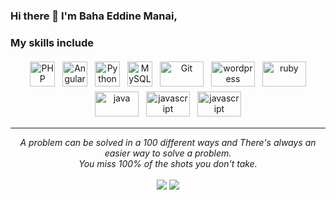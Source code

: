 
### Hi there 👋 I'm Baha Eddine Manai,

<!--
A Data engineer passionate about Data Science :bar_chart:. I like automating, building scalable pipelines, improving and optimizing systems. I am a Strong Advocate for 📜 open source, :cloud: Cloud computing, 🚀 DevOps, :new: Innovation and Automation :robot: 
-->
<!--
- 🌱 I’m currently pursuing **Masters in Data Analytics Engineering at Northeastern University, Boston**
-->
<!--
- ⚡ **Fun fact:** I **strongly** believe in the *Chaos theory*: Even in unpredictable environments with seemingly random oddities and irregularities lies a predictable & sensible pattern not seen initially.
- :bulb: I'm interested in all things data: **Big Data, Cloud, Machine Learning and Data Science**
- 💬 Talk to me about Formula 1 :racing_car:, Memes, Anime, Movies 🎥, Genshin Impact 🎮, Amateur Photography 📸
-->
### My skills include

<p align="center">
	<img title="PHP" alt="PHP" src="https://github.com/BahaManai/devicon/blob/master/icons/php/php-original.svg" width="40" height="40" style="vertical-align:down; margin:4px"/>
	<img title="Angular" alt="Angular" src="https://github.com/BahaManai/devicon/blob/master/icons/angular/angular-original.svg" width="40" height="40" style="vertical-align:down; margin:4px"/>
	<img title="Python" alt="Python" src="https://raw.githubusercontent.com/Thomas-George-T/Thomas-George-T/master/assets/python.svg" width="40" height="40" style="vertical-align:down; margin:4px"/>
	<img title="MySQL" alt="MySQL" src="https://raw.githubusercontent.com/Thomas-George-T/Thomas-George-T/master/assets/mysql.svg" width="40" height="40" style="vertical-align:down; margin:4px"/>
	<img title="Git" alt="Git" src="https://raw.githubusercontent.com/Thomas-George-T/Thomas-George-T/master/assets/git.svg" width="70" height="40" style="vertical-align:down; margin:4px"/>
	<img title="wordpress" alt="wordpress" src="https://github.com/BahaManai/devicon/blob/master/icons/wordpress/wordpress-original.svg" width="70" height="40" style="vertical-align:down; margin:4px"/>
	<img title="ruby" alt="ruby" src="https://github.com/BahaManai/devicon/blob/master/icons/ruby/ruby-original.svg" width="70" height="40" style="vertical-align:down; margin:4px"/>
	<img title="java" alt="java" src="https://github.com/BahaManai/devicon/blob/master/icons/java/java-original.svg" width="70" height="40" style="vertical-align:down; margin:4px"/>
 	<img title="javascript" alt="javascript" src="https://github.com/BahaManai/devicon/blob/master/icons/javascript/javascript-original.svg" width="70" height="40" style="vertical-align:down; margin:4px"/>
	 <img title="javascript" alt="javascript" src="https://github.com/BahaManai/devicon/blob/master/icons/bootstrap/bootstrap-original.svg" width="70" height="40" style="vertical-align:down; margin:4px"/>


</p>

<hr>
<p align="center">
   <i>A problem can be solved in a 100 different ways and There's always an easier way to solve a problem.</i>
   <br>
   <i>You miss 100% of the shots you don't take.</i>
   <br>
<br>
<a target="_blank" href="https://www.linkedin.com/in/baha-eddine-manai-9689bb2a5/"><img src="https://img.shields.io/badge/-LinkedIn-0077B5?style=for-the-badge&logo=Linkedin&logoColor=white"></img></a>
<a target="_blank" href="mailto:bahaeddinmanai7@gmail.com"><img src="https://img.shields.io/badge/-Gmail-D14836?style=for-the-badge&logo=Gmail&logoColor=white"></img></a>

<br>
</p>       
